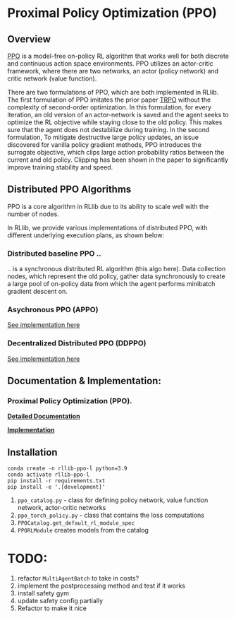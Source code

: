# Proximal Policy Optimization (PPO)

## Overview

[PPO](https://arxiv.org/abs/1707.06347) is a model-free on-policy RL algorithm that works
well for both discrete and continuous action space environments. PPO utilizes an
actor-critic framework, where there are two networks, an actor (policy network) and
critic network (value function).

There are two formulations of PPO, which are both implemented in RLlib. The first
formulation of PPO imitates the prior paper [TRPO](https://arxiv.org/abs/1502.05477)
without the complexity of second-order optimization. In this formulation, for every
iteration, an old version of an actor-network is saved and the agent seeks to optimize
the RL objective while staying close to the old policy. This makes sure that the agent
does not destabilize during training. In the second formulation, To mitigate destructive
large policy updates, an issue discovered for vanilla policy gradient methods, PPO
introduces the surrogate objective, which clips large action probability ratios between
the current and old policy. Clipping has been shown in the paper to significantly
improve training stability and speed.

## Distributed PPO Algorithms

PPO is a core algorithm in RLlib due to its ability to scale well with the number of nodes.

In RLlib, we provide various implementations of distributed PPO, with different underlying
execution plans, as shown below:

### Distributed baseline PPO ..
.. is a synchronous distributed RL algorithm (this algo here).
Data collection nodes, which represent the old policy, gather data synchronously to
create a large pool of on-policy data from which the agent performs minibatch
gradient descent on.

### Asychronous PPO (APPO)

[See implementation here](https://github.com/ray-project/ray/blob/master/rllib/algorithms/appo/appo.py)

### Decentralized Distributed PPO (DDPPO)

[See implementation here](https://github.com/ray-project/ray/blob/master/rllib/algorithms/ddppo/ddppo.py)


## Documentation & Implementation:

### Proximal Policy Optimization (PPO).

**[Detailed Documentation](https://docs.ray.io/en/master/rllib-algorithms.html#ppo)**

**[Implementation](https://github.com/ray-project/ray/blob/master/rllib/algorithms/ppo/ppo.py)**

## Installation

```
conda create -n rllib-ppo-l python=3.9
conda activate rllib-ppo-l
pip install -r requirements.txt
pip install -e '.[development]'
```

1. `ppo_catalog.py` - class for defining policy network, value function network, actor-critic networks
1. `ppo_torch_policy.py` - class that contains the loss computations
1. `PPOCatalog.get_default_rl_module_spec`
1. `PPORLModule` creates models from the catalog

# TODO:
1. refactor `MultiAgentBatch` to take in costs?
1. implement the postprocessing method and test if it works
1. install safety gym
1. update safety config partially
1. Refactor to make it nice

